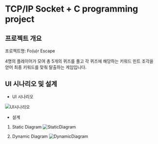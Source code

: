 # TCP/IP Socket + C programming project 
## 프로젝트 개요
프로젝트명: Fo(u)r Escape

4명의 플레이어가 모여 총 5개의 퀴즈를 풀고 각 퀴즈에 해당하는 키워드 힌트 조각을 얻어 최종 키워드를 맞춰 탈출하는 게임입니다.
## UI 시나리오 및 설계
* UI 시나리오

![UI시나리오](https://user-images.githubusercontent.com/69254943/125215175-92a3b800-e2f5-11eb-98a4-0ba2993c53d9.png)

* 설계   
1) Static Diagram
![StaticDiagram](https://user-images.githubusercontent.com/69254943/125215277-004fe400-e2f6-11eb-8314-f1c4c083ea2b.png)   
 
2) Dynamic Diagram
![DynamicDiagram](https://user-images.githubusercontent.com/69254943/125218406-e4504080-e2fd-11eb-90ac-f5cc95db2031.png)
